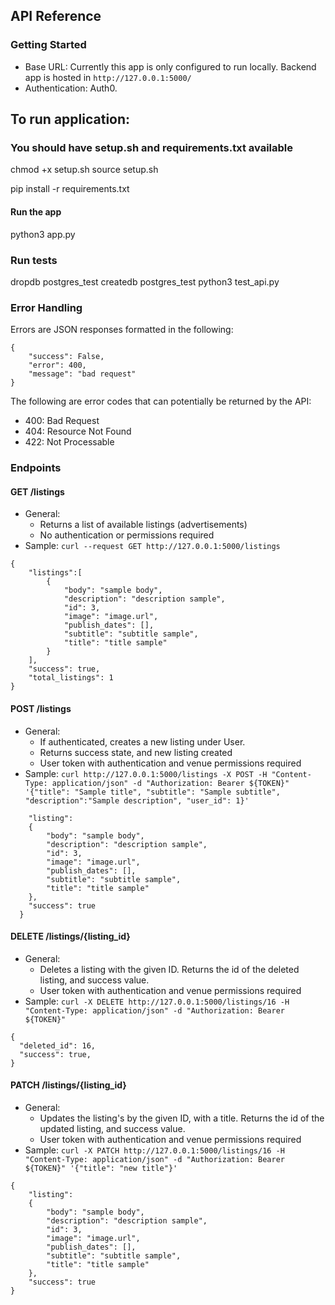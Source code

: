 

## API Reference

### Getting Started
- Base URL: Currently this app is only configured to run locally. Backend app is hosted in `http://127.0.0.1:5000/`
- Authentication: Auth0.

## To run application:

### You should have setup.sh and requirements.txt available
chmod +x setup.sh
source setup.sh

pip install -r requirements.txt
#### Run the app
python3 app.py

### Run tests
dropdb postgres_test 
createdb postgres_test
python3 test_api.py

### Error Handling
Errors are JSON responses formatted in the following:
```
{
    "success": False, 
    "error": 400,
    "message": "bad request"
}
```
The following are error codes that can potentially be returned by the API:
- 400: Bad Request
- 404: Resource Not Found
- 422: Not Processable 

### Endpoints 
#### GET /listings
- General:
    - Returns a list of available listings (advertisements)
    - No authentication or permissions required
- Sample: `curl --request GET http://127.0.0.1:5000/listings`

``` 
{
    "listings":[
        { 
            "body": "sample body",
            "description": "description sample",
            "id": 3,
            "image": "image.url",
            "publish_dates": [],
            "subtitle": "subtitle sample",
            "title": "title sample"
        }
    ],
    "success": true,
    "total_listings": 1
}
```

#### POST /listings
- General:
    - If authenticated, creates a new listing under User.
    - Returns success state, and new listing created
    - User token with authentication and venue permissions required
- Sample: `curl http://127.0.0.1:5000/listings -X POST -H "Content-Type: application/json" -d "Authorization: Bearer ${TOKEN}" '{"title": "Sample title", "subtitle": "Sample subtitle", "description":"Sample description", "user_id": 1}'`

``` {
    "listing":
    { 
        "body": "sample body",
        "description": "description sample",
        "id": 3,
        "image": "image.url",
        "publish_dates": [],
        "subtitle": "subtitle sample",
        "title": "title sample"
    },
    "success": true
  }
```


#### DELETE /listings/{listing_id}
- General:
    - Deletes a listing with the given ID. Returns the id of the deleted listing, and success value.
    - User token with authentication and venue permissions required
- Sample: `curl -X DELETE http://127.0.0.1:5000/listings/16 -H "Content-Type: application/json" -d "Authorization: Bearer ${TOKEN}"`
```
{
  "deleted_id": 16,
  "success": true,
}
```


#### PATCH /listings/{listing_id}
- General:
    - Updates the listing's by the given ID, with a title. Returns the id of the updated listing, and success value.
    - User token with authentication and venue permissions required
- Sample: `curl -X PATCH http://127.0.0.1:5000/listings/16 -H "Content-Type: application/json" -d "Authorization: Bearer ${TOKEN}" '{"title": "new title"}'`
```
{
    "listing":
    { 
        "body": "sample body",
        "description": "description sample",
        "id": 3,
        "image": "image.url",
        "publish_dates": [],
        "subtitle": "subtitle sample",
        "title": "title sample"
    },
    "success": true
}
```
